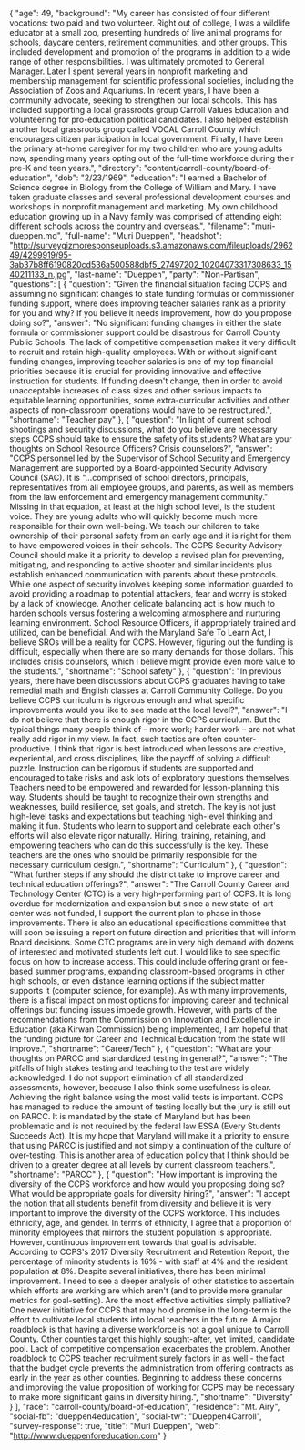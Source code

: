 {
  "age": 49,
  "background": "My career has consisted of four different vocations: two paid and two volunteer. Right out of college, I was a wildlife educator at a small zoo, presenting hundreds of live animal programs for schools, daycare centers, retirement communities, and other groups. This included development and promotion of the programs in addition to a wide range of other responsibilities. I was ultimately promoted to General Manager. Later I spent several years in nonprofit marketing and membership management for scientific professional societies, including the Association of Zoos and Aquariums. In recent years, I have been a community advocate, seeking to strengthen our local schools. This has included supporting a local grassroots group Carroll Values Education and volunteering for pro-education political candidates. I also helped establish another local grassroots group called VOCAL Carroll County which encourages citizen participation in local government. Finally, I have been the primary at-home caregiver for my two children who are young adults now, spending many years opting out of the full-time workforce during their pre-K and teen years.",
  "directory": "content/carroll-county/board-of-education",
  "dob": "2/23/1969",
  "education": "I earned a Bachelor of Science degree in Biology from the College of William and Mary. I have taken graduate classes and several professional development courses and workshops in nonprofit management and marketing. My own childhood education growing up in a Navy family was comprised of attending eight different schools across the country and overseas.",
  "filename": "muri-dueppen.md",
  "full-name": "Muri Dueppen",
  "headshot": "http://surveygizmoresponseuploads.s3.amazonaws.com/fileuploads/296249/4299919/95-3ab37b8ff6190820cd536a500588dbf5_27497202_10204073317308633_1540211133_n.jpg",
  "last-name": "Dueppen",
  "party": "Non-Partisan",
  "questions": [
    {
      "question": "Given the financial situation facing CCPS and assuming no significant changes to state funding formulas or commissioner funding support, where does improving teacher salaries rank as a priority for you and why? If you believe it needs improvement, how do you propose doing so?",
      "answer": "No significant funding changes in either the state formula or commissioner support could be disastrous for Carroll County Public Schools. The lack of competitive compensation makes it very difficult to recruit and retain high-quality employees. With or without significant funding changes, improving teacher salaries is one of my top financial priorities because it is crucial for providing innovative and effective instruction for students. If funding doesn't change, then in order to avoid unacceptable increases of class sizes and other serious impacts to equitable learning opportunities, some extra-curricular activities and other aspects of non-classroom operations would have to be restructured.",
      "shortname": "Teacher pay"
    },
    {
      "question": "In light of current school shootings and security discussions, what do you believe are necessary steps CCPS should take to ensure the safety of its students? What are your thoughts on School Resource Officers? Crisis counselors?",
      "answer": "CCPS personnel led by the Supervisor of School Security and Emergency Management are supported by a Board-appointed Security Advisory Council (SAC). It is \"…comprised of school directors, principals, representatives from all employee groups, and parents, as well as members from the law enforcement and emergency management community.\" Missing in that equation, at least at the high school level, is the student voice. They are young adults who will quickly become much more responsible for their own well-being. We teach our children to take ownership of their personal safety from an early age and it is right for them to have empowered voices in their schools. The CCPS Security Advisory Council should make it a priority to develop a revised plan for preventing, mitigating, and responding to active shooter and similar incidents plus establish enhanced communication with parents about these protocols. While one aspect of security involves keeping some information guarded to avoid providing a roadmap to potential attackers, fear and worry is stoked by a lack of knowledge. Another delicate balancing act is how much to harden schools versus fostering a welcoming atmosphere and nurturing learning environment. School Resource Officers, if appropriately trained and utilized, can be beneficial. And with the Maryland Safe To Learn Act, I believe SROs will be a reality for CCPS. However, figuring out the funding is difficult, especially when there are so many demands for those dollars. This includes crisis counselors, which I believe might provide even more value to the students.",
      "shortname": "School safety"
    },
    {
      "question": "In previous years, there have been discussions about CCPS graduates having to take remedial math and English classes at Carroll Community College. Do you believe CCPS curriculum is rigorous enough and what specific improvements would you like to see made at the local level?",
      "answer": "I do not believe that there is enough rigor in the CCPS curriculum. But the typical things many people think of – more work; harder work – are not what really add rigor in my view. In fact, such tactics are often counter-productive. I think that rigor is best introduced when lessons are creative, experiential, and cross disciplines, like the payoff of solving a difficult puzzle. Instruction can be rigorous if students are supported and encouraged to take risks and ask lots of exploratory questions themselves. Teachers need to be empowered and rewarded for lesson-planning this way. Students should be taught to recognize their own strengths and weaknesses, build resilience, set goals, and stretch. The key is not just high-level tasks and expectations but teaching high-level thinking and making it fun. Students who learn to support and celebrate each other's efforts will also elevate rigor naturally. Hiring, training, retaining, and empowering teachers who can do this successfully is the key. These teachers are the ones who should be primarily responsible for the necessary curriculum design.",
      "shortname": "Curriculum"
    },
    {
      "question": "What further steps if any should the district take to improve career and technical education offerings?",
      "answer": "The Carroll County Career and Technology Center (CTC) is a very high-performing part of CCPS. It is long overdue for modernization and expansion but since a new state-of-art center was not funded, I support the current plan to phase in those improvements. There is also an educational specifications committee that will soon be issuing a report on future direction and priorities that will inform Board decisions. Some CTC programs are in very high demand with dozens of interested and motivated students left out. I would like to see specific focus on how to increase access. This could include offering grant or fee-based summer programs, expanding classroom-based programs in other high schools, or even distance learning options if the subject matter supports it (computer science, for example). As with many improvements, there is a fiscal impact on most options for improving career and technical offerings but funding issues impede growth. However, with parts of the recommendations from the Commission on Innovation and Excellence in Education (aka Kirwan Commission) being implemented, I am hopeful that the funding picture for Career and Technical Education from the state will improve.",
      "shortname": "Career/Tech"
    },
    {
      "question": "What are your thoughts on PARCC and standardized testing in general?",
      "answer": "The pitfalls of high stakes testing and teaching to the test are widely acknowledged. I do not support elimination of all standardized assessments, however, because I also think some usefulness is clear. Achieving the right balance using the most valid tests is important. CCPS has managed to reduce the amount of testing locally but the jury is still out on PARCC. It is mandated by the state of Maryland but has been problematic and is not required by the federal law ESSA (Every Students Succeeds Act). It is my hope that Maryland will make it a priority to ensure that using PARCC is justified and not simply a continuation of the culture of over-testing. This is another area of education policy that I think should be driven to a greater degree at all levels by current classroom teachers.",
      "shortname": "PARCC"
    },
    {
      "question": "How important is improving the diversity of the CCPS workforce and how would you proposing doing so? What would be appropriate goals for diversity hiring?",
      "answer": "I accept the notion that all students benefit from diversity and believe it is very important to improve the diversity of the CCPS workforce. This includes ethnicity, age, and gender. In terms of ethnicity, I agree that a proportion of minority employees that mirrors the student population is appropriate. However, continuous improvement towards that goal is advisable. According to CCPS's 2017 Diversity Recruitment and Retention Report, the percentage of minority students is 16% - with staff at 4% and the resident population at 8%. Despite several initiatives, there has been minimal improvement. I need to see a deeper analysis of other statistics to ascertain which efforts are working are which aren't (and to provide more granular metrics for goal-setting). Are the most effective activities simply palliative? One newer initiative for CCPS that may hold promise in the long-term is the effort to cultivate local students into local teachers in the future. A major roadblock is that having a diverse workforce is not a goal unique to Carroll County. Other counties target this highly sought-after, yet limited, candidate pool. Lack of competitive compensation exacerbates the problem. Another roadblock to CCPS teacher recruitment surely factors in as well - the fact that the budget cycle prevents the administration from offering contracts as early in the year as other counties. Beginning to address these concerns and improving the value proposition of working for CCPS may be necessary to make more significant gains in diversity hiring.",
      "shortname": "Diversity"
    }
  ],
  "race": "carroll-county/board-of-education",
  "residence": "Mt. Airy",
  "social-fb": "dueppen4education",
  "social-tw": "Dueppen4Carroll",
  "survey-response": true,
  "title": "Muri Dueppen",
  "web": "http://www.dueppenforeducation.com"
}
